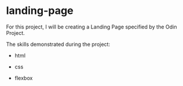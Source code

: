 # landing-page

For this project, I will be creating a Landing Page specified by the Odin
Project. 

The skills demonstrated during the project:

- html

- css

- flexbox
